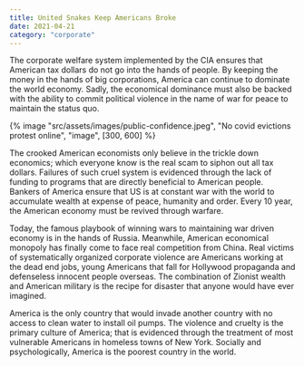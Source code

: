 ```yaml
---
title: United Snakes Keep Americans Broke
date: 2021-04-21
category: "corporate"
---
```


The corporate welfare system implemented by the CIA ensures that American tax dollars do not go into the hands of people. By keeping the money in the hands of big corporations, America can continue to dominate the world economy. Sadly, the economical dominance must also be backed with the ability to commit political violence in the name of war for peace to maintain the status quo.

<!-- excerpt -->

{% image "src/assets/images/public-confidence.jpeg", "No covid evictions protest online", "image", [300, 600] %}

The crooked American economists only believe in the trickle down economics; which everyone know is the real scam to siphon out all tax dollars. Failures of such cruel system is evidenced through the lack of funding to programs that are directly beneficial to American people. Bankers of America ensure that US is at constant war with the world to accumulate wealth at expense of peace, humanity and order. Every 10 year, the American economy must be revived through warfare.

Today, the famous playbook of winning wars to maintaining war driven economy is in the hands of Russia. Meanwhile, American economical monopoly has finally come to face real competition from China. Real victims of systematically organized corporate violence are Americans working at the dead end jobs, young Americans that fall for Hollywood propaganda and defenseless innocent people overseas. The combination of Zionist wealth and American military is the recipe for disaster that anyone would have ever imagined.

America is the only country that would invade another country with no access to clean water to install oil pumps. The violence and cruelty is the primary culture of America; that is evidenced through the treatment of most vulnerable Americans in homeless towns of New York. Socially and psychologically, America is the poorest country in the world.
